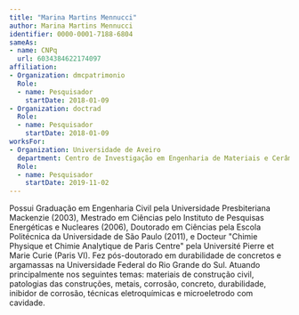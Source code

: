 ```yaml
---
title: "Marina Martins Mennucci"
author: Marina Martins Mennucci
identifier: 0000-0001-7188-6804
sameAs:
- name: CNPq
  url: 6034384622174097
affiliation:
- Organization: dmcpatrimonio
  Role:
  - name: Pesquisador
    startDate: 2018-01-09
- Organization: doctrad
  Role:
  - name: Pesquisador
    startDate: 2018-01-09
worksFor:
- Organization: Universidade de Aveiro
  department: Centro de Investigação em Engenharia de Materiais e Cerâmica
  Role:
  - name: Pesquisador
    startDate: 2019-11-02
---
```


Possui Graduação em Engenharia Civil pela Universidade Presbiteriana
Mackenzie (2003), Mestrado em Ciências pelo Instituto de Pesquisas
Energéticas e Nucleares (2006), Doutorado em Ciências pela Escola
Politécnica da Universidade de São Paulo (2011), e Docteur "Chimie
Physique et Chimie Analytique de Paris Centre" pela Université Pierre et
Marie Curie (Paris VI). Fez pós-doutorado em durabilidade de concretos e
argamassas na Universidade Federal do Rio Grande do Sul. Atuando
principalmente nos seguintes temas: materiais de construção civil,
patologias das construções, metais, corrosão, concreto, durabilidade,
inibidor de corrosão, técnicas eletroquímicas e microeletrodo com
cavidade. 

